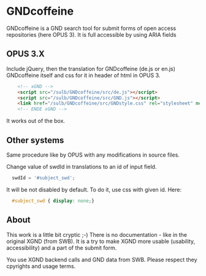 # GNDcoffeine
GNDcoffeine is a GND search tool for submit forms of open access repositories (here OPUS 3). It is full accessible by using ARIA fields

## OPUS 3.X

Include jQuery, then the translation for GNDcoffeine (de.js or en.js) GNDcoffeine itself and css for it in header of html in OPUS 3.

```html
	<!-- xGND --> 
	<script src="/sulb/GNDcoffeine/src/de.js"></script>
	<script src="/sulb/GNDcoffeine/src/GND.js"></script>
	<link href="/sulb/GNDcoffeine/src/GNDstyle.css" rel="stylesheet" media="screen"/>
	<!-- ENDE xGND -->
```

It works out of the box.

## Other systems

Same procedure like by OPUS with any modifications in source files.

Change value of swdId in translations to an id of input field. 

```js
  swdId = '#subject_swd';
```

It will be not disabled by default. To do it, use css with given id. Here:

```css
  #subject_swd { display: none;}
```

## About

This work is a little bit cryptic ;-) There is no documentation - like in the original XGND (from SWB). 
It is a try to make XGND more usable (usability, accessibility) and a part of the submit form.

You use XGND backend calls and GND data from SWB. Please respect they cpyrights and usage terms.
